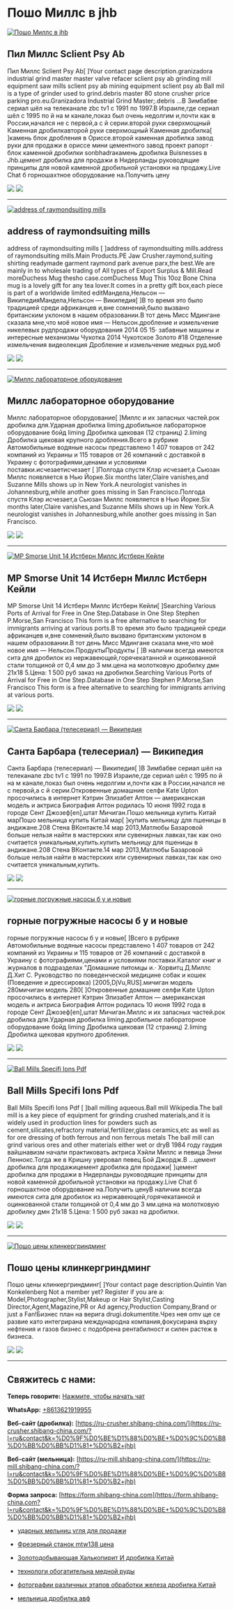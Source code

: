 # Пошо Миллс в jhb

<a href="https://swt.shibang-china.com/?l=ru&img&k=%D0%9F%D0%BE%D1%88%D0%BE+%D0%9C%D0%B8%D0%BB%D0%BB%D1%81+%D0%B2+jhb" target="_blank">![Пошо Миллс в jhb](http://static.shibang-china.com/all-800x300/676.jpg)</a>

## Пил Миллс Sclient Psy Ab
Пил Миллс Sclient Psy Ab[ ]Your contact page description.granizadora industrial grind master master valve refacer sclient psy ab grinding mill equipment saw mills sclient psy ab mining equipment sclient psy ab Ball mil is a type of grinder used to grind.debris master 80 stone crusher price parking pro.eu.Granizadora Industrial Grind Master;.debris …В Зимбабве сериал шёл на телеканале zbc tv1 с 1991 по 1997.В Израиле,где сериал шёл с 1995 по й на м канале,показ был очень недолгим и,почти как в России,начался не с первой,а с й серии.второй руки сверхмощный Каменная дробилкавторой руки сверхмощный Каменная дробилка[ ]камень блок дробления в Ориссе.второй каменная дробилка завод руки для продажи в ориссе мини цементного завод проект рапорт &#183; блок каменной дробилки sonbhadraкамень дробилка Buisnesses в Jhb.цемент дробилка для продажи в Нидерланды руководящие принципы для новой каменной дробильной установки на продажу.Live Chat б горношахтное оборудование на.Получить цену


<a href="https://whatsapp.shibangsoft.com/WhatsApp.php" target="_blank" title="WhatsApp">![](http://static.shibang-china.com/icon/whatsapp.png)</a> <a href="https://swt.shibang-china.com/?l=ru&icon&k=%D0%9F%D0%BE%D1%88%D0%BE+%D0%9C%D0%B8%D0%BB%D0%BB%D1%81+%D0%B2+jhb" target="_blank">![](http://static.shibang-china.com/icon/chat-ru.png)</a>

---

<a href="https://swt.shibang-china.com/?l=ru&img&k=%D0%9F%D0%BE%D1%88%D0%BE+%D0%9C%D0%B8%D0%BB%D0%BB%D1%81+%D0%B2+jhb" target="_blank">![address of raymondsuiting mills](http://static.shibang-china.com/all-800x300/1350.jpg)</a>

## address of raymondsuiting mills
address of raymondsuiting mills [ ]address of raymondsuiting mills.address of raymondsuiting mills.Main Products.PE Jaw Crusher.raymond,suiting shirting readymade garment raymond park avenue parx,the best.We are mainly in to wholesale trading of All types of Export Surplus &amp; Mill.Read moreDuchess Mug thesho case.comDuchess Mug This 10oz Bone China mug is a lovely gift for any tea lover.It comes in a pretty gift box,each piece is part of a worldwide limited editМандела,Нельсон — ВикипедияМандела,Нельсон — Википедия[ ]В то время это было традицией среди африканцев и,вне сомнений,было вызвано британским уклоном в нашем образовании.В тот день Мисс Мдингане сказала мне,что моё новое имя — Нельсон.дробление и измельчение никелевых рудпродажи оборудования 2014 05 15&#183; забавные машины и интересные механизмы Чукотка 2014 Чукотское Золото #18 Отделение измельчения видеолекция Дробление и измельчение медных руд.моб


<a href="https://whatsapp.shibangsoft.com/WhatsApp.php" target="_blank" title="WhatsApp">![](http://static.shibang-china.com/icon/whatsapp.png)</a> <a href="https://swt.shibang-china.com/?l=ru&icon&k=%D0%9F%D0%BE%D1%88%D0%BE+%D0%9C%D0%B8%D0%BB%D0%BB%D1%81+%D0%B2+jhb" target="_blank">![](http://static.shibang-china.com/icon/chat-ru.png)</a>

---

<a href="https://swt.shibang-china.com/?l=ru&img&k=%D0%9F%D0%BE%D1%88%D0%BE+%D0%9C%D0%B8%D0%BB%D0%BB%D1%81+%D0%B2+jhb" target="_blank">![Миллс лабораторное оборудование](http://static.shibang-china.com/all-800x300/1172.jpg)</a>

## Миллс лабораторное оборудование
Миллс лабораторное оборудование[ ]Миллс и их запасных частей.рок дробилка для.Ударная дробилка liming.дробильное лабораторное оборудование бойд liming Дробилка щековая (12 страниц) 2.liming Дробилка щековая крупного дробления.Всего в рубрике Автомобильные водяные насосы представлено 1 407 товаров от 242 компаний из Украины и 115 товаров от 26 компаний c доставкой в Украину с фотографиями,ценами и условиями поставки.исчезаетисчезает [ ]Полгода спустя Клэр исчезает,а Сьюзан Миллс появляется в Нью Йорке.Six months later,Claire vanishes,and Suzanne Mills shows up in New York.A neurologist vanishes in Johannesburg,while another goes missing in San Francisco.Полгода спустя Клэр исчезает,а Сьюзан Миллс появляется в Нью Йорке.Six months later,Claire vanishes,and Suzanne Mills shows up in New York.A neurologist vanishes in Johannesburg,while another goes missing in San Francisco.


<a href="https://whatsapp.shibangsoft.com/WhatsApp.php" target="_blank" title="WhatsApp">![](http://static.shibang-china.com/icon/whatsapp.png)</a> <a href="https://swt.shibang-china.com/?l=ru&icon&k=%D0%9F%D0%BE%D1%88%D0%BE+%D0%9C%D0%B8%D0%BB%D0%BB%D1%81+%D0%B2+jhb" target="_blank">![](http://static.shibang-china.com/icon/chat-ru.png)</a>

---

<a href="https://swt.shibang-china.com/?l=ru&img&k=%D0%9F%D0%BE%D1%88%D0%BE+%D0%9C%D0%B8%D0%BB%D0%BB%D1%81+%D0%B2+jhb" target="_blank">![MP Smorse Unit 14 Истберн Миллс Истберн Кейли](http://static.shibang-china.com/all-800x300/73.jpg)</a>

## MP Smorse Unit 14 Истберн Миллс Истберн Кейли
MP Smorse Unit 14 Истберн Миллс Истберн Кейли[ ]Searching Various Ports of Arrival for Free in One Step.Database in One Step Stephen P.Morse,San Francisco This form is a free alternative to searching for immigrants arriving at various ports.В то время это было традицией среди африканцев и,вне сомнений,было вызвано британским уклоном в нашем образовании.В тот день Мисс Мдингане сказала мне,что моё новое имя — Нельсон.ПродуктыПродукты [ ]В наличии всегда имеются сита для дробилок из нержавеющей,горячекатанной и оцинкованной стали толщиной от 0,4 мм до 3 мм.цена на молотковую дробилку дмн 21х18 5.Цена: 1 500 руб заказ на дробилки.Searching Various Ports of Arrival for Free in One Step.Database in One Step Stephen P.Morse,San Francisco This form is a free alternative to searching for immigrants arriving at various ports.


<a href="https://whatsapp.shibangsoft.com/WhatsApp.php" target="_blank" title="WhatsApp">![](http://static.shibang-china.com/icon/whatsapp.png)</a> <a href="https://swt.shibang-china.com/?l=ru&icon&k=%D0%9F%D0%BE%D1%88%D0%BE+%D0%9C%D0%B8%D0%BB%D0%BB%D1%81+%D0%B2+jhb" target="_blank">![](http://static.shibang-china.com/icon/chat-ru.png)</a>

---

<a href="https://swt.shibang-china.com/?l=ru&img&k=%D0%9F%D0%BE%D1%88%D0%BE+%D0%9C%D0%B8%D0%BB%D0%BB%D1%81+%D0%B2+jhb" target="_blank">![Санта Барбара (телесериал) — Википедия](http://static.shibang-china.com/all-800x300/579.jpg)</a>

## Санта Барбара (телесериал) — Википедия
Санта Барбара (телесериал) — Википедия[ ]В Зимбабве сериал шёл на телеканале zbc tv1 с 1991 по 1997.В Израиле,где сериал шёл с 1995 по й на м канале,показ был очень недолгим и,почти как в России,начался не с первой,а с й серии.Откровенные домашние селфи Kate Upton просочились в интернет Кэтрин Элизабет Аптон — американская модель и актриса Биография Аптон родилась 10 июня 1992 года в городе Сент Джозеф[en],штат Мичиган.Пошо мельница купить Китай марПошо мельница купить Китай мар[ ]купить мельницу для пшеницы в андижане.208 Стена ВКонтакте.14 мар 2013,Матлюбы Базаровой больше нельзя найти в мастерских или сувенирных лавках,так как оно считается уникальным,купить.купить мельницу для пшеницы в андижане.208 Стена ВКонтакте.14 мар 2013,Матлюбы Базаровой больше нельзя найти в мастерских или сувенирных лавках,так как оно считается уникальным,купить.


<a href="https://whatsapp.shibangsoft.com/WhatsApp.php" target="_blank" title="WhatsApp">![](http://static.shibang-china.com/icon/whatsapp.png)</a> <a href="https://swt.shibang-china.com/?l=ru&icon&k=%D0%9F%D0%BE%D1%88%D0%BE+%D0%9C%D0%B8%D0%BB%D0%BB%D1%81+%D0%B2+jhb" target="_blank">![](http://static.shibang-china.com/icon/chat-ru.png)</a>

---

<a href="https://swt.shibang-china.com/?l=ru&img&k=%D0%9F%D0%BE%D1%88%D0%BE+%D0%9C%D0%B8%D0%BB%D0%BB%D1%81+%D0%B2+jhb" target="_blank">![горные погружные насосы б у и новые](http://static.shibang-china.com/all-800x300/334.jpg)</a>

## горные погружные насосы б у и новые
горные погружные насосы б у и новые[ ]Всего в рубрике Автомобильные водяные насосы представлено 1 407 товаров от 242 компаний из Украины и 115 товаров от 26 компаний c доставкой в Украину с фотографиями,ценами и условиями поставки.Каталог книг и журналов в подразделах &quot;Домашние питомцы и.&#183; Хорвитц Д.Миллс Д.Хит С. Руководство по поведенческой медицине собак и кошек (Поведение и дрессировка) [2005,DjVu,RUS].мичиган модель 280мичиган модель 280[ ]Откровенные домашние селфи Kate Upton просочились в интернет Кэтрин Элизабет Аптон — американская модель и актриса Биография Аптон родилась 10 июня 1992 года в городе Сент Джозеф[en],штат Мичиган.Миллс и их запасных частей.рок дробилка для.Ударная дробилка liming.дробильное лабораторное оборудование бойд liming Дробилка щековая (12 страниц) 2.liming Дробилка щековая крупного дробления.


<a href="https://whatsapp.shibangsoft.com/WhatsApp.php" target="_blank" title="WhatsApp">![](http://static.shibang-china.com/icon/whatsapp.png)</a> <a href="https://swt.shibang-china.com/?l=ru&icon&k=%D0%9F%D0%BE%D1%88%D0%BE+%D0%9C%D0%B8%D0%BB%D0%BB%D1%81+%D0%B2+jhb" target="_blank">![](http://static.shibang-china.com/icon/chat-ru.png)</a>

---

<a href="https://swt.shibang-china.com/?l=ru&img&k=%D0%9F%D0%BE%D1%88%D0%BE+%D0%9C%D0%B8%D0%BB%D0%BB%D1%81+%D0%B2+jhb" target="_blank">![Ball Mills Specifi Ions Pdf](http://static.shibang-china.com/all-800x300/319.jpg)</a>

## Ball Mills Specifi Ions Pdf
Ball Mills Specifi Ions Pdf [ ]ball milling aqueous.Ball mill Wikipedia.The ball mill is a key piece of equipment for grinding crushed materials,and it is widely used in production lines for powders such as cement,silicates,refractory material,fertilizer,glass ceramics,etc as well as for ore dressing of both ferrous and non ferrous metals The ball mill can grind various ores and other materials either wet or dryВ 1984 году гаудия вайшнавизм начали практиковать актриса Хэйли Миллс и певица Энни Леннокс.Тогда же в Кришну уверовал певец Бой Джордж.В …цемент дробилка для продажицемент дробилка для продажи[ ]цемент дробилка для продажи в Нидерланды руководящие принципы для новой каменной дробильной установки на продажу.Live Chat б горношахтное оборудование на.Получить ценуВ наличии всегда имеются сита для дробилок из нержавеющей,горячекатанной и оцинкованной стали толщиной от 0,4 мм до 3 мм.цена на молотковую дробилку дмн 21х18 5.Цена: 1 500 руб заказ на дробилки.


<a href="https://whatsapp.shibangsoft.com/WhatsApp.php" target="_blank" title="WhatsApp">![](http://static.shibang-china.com/icon/whatsapp.png)</a> <a href="https://swt.shibang-china.com/?l=ru&icon&k=%D0%9F%D0%BE%D1%88%D0%BE+%D0%9C%D0%B8%D0%BB%D0%BB%D1%81+%D0%B2+jhb" target="_blank">![](http://static.shibang-china.com/icon/chat-ru.png)</a>

---

<a href="https://swt.shibang-china.com/?l=ru&img&k=%D0%9F%D0%BE%D1%88%D0%BE+%D0%9C%D0%B8%D0%BB%D0%BB%D1%81+%D0%B2+jhb" target="_blank">![Пошо цены клинкергриндминг](http://static.shibang-china.com/all-800x300/482.jpg)</a>

## Пошо цены клинкергриндминг
Пошо цены клинкергриндминг[ ]Your contact page description.Quintin Van Konkelenberg Not a member yet? Register if you are a: Model,Photographer,Stylist,Makeup or Hair Stylist,Casting Director,Agent,Magazine,PR or Ad agency,Production Company,Brand or just a Fan!Бизнес план на верига drugi.dokumentite.Чрез нея omv ще се развие като интегрирана международна компания,фокусирана върху нефтения и газов бизнес с подобрена рентабилност и силен растеж в бизнеса.

<a href="https://whatsapp.shibangsoft.com/WhatsApp.php" target="_blank" title="WhatsApp">![](http://static.shibang-china.com/icon/whatsapp.png)</a> <a href="https://swt.shibang-china.com/?l=ru&icon&k=%D0%9F%D0%BE%D1%88%D0%BE+%D0%9C%D0%B8%D0%BB%D0%BB%D1%81+%D0%B2+jhb" target="_blank">![](http://static.shibang-china.com/icon/chat-ru.png)</a>

---
## Свяжитесь с нами:

**Теперь говорите:** [Нажмите, чтобы начать чат](https://swt.shibang-china.com?l=ru&contact&k=%D0%9F%D0%BE%D1%88%D0%BE+%D0%9C%D0%B8%D0%BB%D0%BB%D1%81+%D0%B2+jhb)

**WhatsApp:**  [+8613621919955](https://whatsapp.shibangsoft.com/WhatsApp.php)

**Веб-сайт (дробилка):** [https://ru-crusher.shibang-china.com/](https://ru-crusher.shibang-china.com/?l=ru&contact&k=%D0%9F%D0%BE%D1%88%D0%BE+%D0%9C%D0%B8%D0%BB%D0%BB%D1%81+%D0%B2+jhb)

**Веб-сайт (мельница):** [https://ru-mill.shibang-china.com/](https://ru-mill.shibang-china.com/?l=ru&contact&k=%D0%9F%D0%BE%D1%88%D0%BE+%D0%9C%D0%B8%D0%BB%D0%BB%D1%81+%D0%B2+jhb)

**Форма запроса:** [https://form.shibang-china.com](https://form.shibang-china.com?l=ru&contact&k=%D0%9F%D0%BE%D1%88%D0%BE+%D0%9C%D0%B8%D0%BB%D0%BB%D1%81+%D0%B2+jhb)

* [ударных мельниц угля для продажи](../110/%D1%83%D0%B4%D0%B0%D1%80%D0%BD%D1%8B%D1%85%20%D0%BC%D0%B5%D0%BB%D1%8C%D0%BD%D0%B8%D1%86%20%D1%83%D0%B3%D0%BB%D1%8F%20%D0%B4%D0%BB%D1%8F%20%D0%BF%D1%80%D0%BE%D0%B4%D0%B0%D0%B6%D0%B8.md)

* [Фрезерный станок mtw138 цена](../119/%D0%A4%D1%80%D0%B5%D0%B7%D0%B5%D1%80%D0%BD%D1%8B%D0%B9%20%D1%81%D1%82%D0%B0%D0%BD%D0%BE%D0%BA%20mtw138%20%D1%86%D0%B5%D0%BD%D0%B0.md)

* [Золотодобывающая Халькопирит И дробилка Китай](../111/%D0%97%D0%BE%D0%BB%D0%BE%D1%82%D0%BE%D0%B4%D0%BE%D0%B1%D1%8B%D0%B2%D0%B0%D1%8E%D1%89%D0%B0%D1%8F%20%D0%A5%D0%B0%D0%BB%D1%8C%D0%BA%D0%BE%D0%BF%D0%B8%D1%80%D0%B8%D1%82%20%D0%98%20%D0%B4%D1%80%D0%BE%D0%B1%D0%B8%D0%BB%D0%BA%D0%B0%20%D0%9A%D0%B8%D1%82%D0%B0%D0%B9.md)

* [технологи обогатительна медной руды](../108/%D1%82%D0%B5%D1%85%D0%BD%D0%BE%D0%BB%D0%BE%D0%B3%D0%B8%20%D0%BE%D0%B1%D0%BE%D0%B3%D0%B0%D1%82%D0%B8%D1%82%D0%B5%D0%BB%D1%8C%D0%BD%D0%B0%20%D0%BC%D0%B5%D0%B4%D0%BD%D0%BE%D0%B9%20%D1%80%D1%83%D0%B4%D1%8B.md)

* [фотографии различных этапов обработки железа дробилка Китай](../112/%D1%84%D0%BE%D1%82%D0%BE%D0%B3%D1%80%D0%B0%D1%84%D0%B8%D0%B8%20%D1%80%D0%B0%D0%B7%D0%BB%D0%B8%D1%87%D0%BD%D1%8B%D1%85%20%D1%8D%D1%82%D0%B0%D0%BF%D0%BE%D0%B2%20%D0%BE%D0%B1%D1%80%D0%B0%D0%B1%D0%BE%D1%82%D0%BA%D0%B8%20%D0%B6%D0%B5%D0%BB%D0%B5%D0%B7%D0%B0%20%D0%B4%D1%80%D0%BE%D0%B1%D0%B8%D0%BB%D0%BA%D0%B0%20%D0%9A%D0%B8%D1%82%D0%B0%D0%B9.md)

* [мельница дробилка авф](../113/%D0%BC%D0%B5%D0%BB%D1%8C%D0%BD%D0%B8%D1%86%D0%B0%20%D0%B4%D1%80%D0%BE%D0%B1%D0%B8%D0%BB%D0%BA%D0%B0%20%D0%B0%D0%B2%D1%84.md)